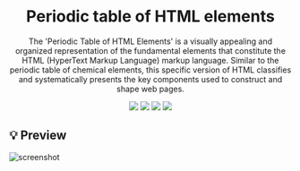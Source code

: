 <div align='center'>

  # Periodic table of HTML elements

  The 'Periodic Table of HTML Elements' is a visually appealing and organized representation of the fundamental elements that constitute the HTML (HyperText Markup Language) markup language. Similar to the periodic table of chemical elements, this specific version of HTML classifies and systematically presents the key components used to construct and shape web pages.

  <div>
    <img src="https://img.shields.io/github/stars/jaenfigueroa/Periodic-table-of-HTML-elements">
    <img src="https://img.shields.io/github/forks/jaenfigueroa/Periodic-table-of-HTML-elements">
    <img src="https://img.shields.io/github/issues-pr/jaenfigueroa/Periodic-table-of-HTML-elements">
    <img src="https://img.shields.io/github/issues/jaenfigueroa/Periodic-table-of-HTML-elements">
  </div>

</div>

## 💡 Preview

![screenshot](https://res.cloudinary.com/djksz5k3c/image/upload/v1685319866/MI-NUBE/PERIODIC%20TABLE/screencapture-localhost-5173-2023-05-28-19_23_47_1_hazdet.png)